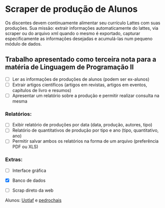 # Scraper de produção de Alunos
Os discentes devem continuamente alimentar seu currículo Lattes com suas produções. Sua missão: extrair informações automaticamente do lattes, via scraper ou do arquivo xml quando o mesmo é exportado, capturar especificamente as informações desejadas e acumulá-las num pequeno módulo de dados.
## Trabalho apresentado como terceira nota para a matéria de Linguagem de Programação II
- [ ] Ler as informações de produções de alunos (podem ser ex-alunos)
- [ ] Extrair artigos científicos (artigos em revistas, artigos em eventos, capítulos de livro e resumos)
- [ ] Apresentar um relatório sobre a produção e permitir realizar consulta na mesma

### Relatórios:

- [ ] Exibir relatório de produções por data (data, produção, autores, tipo)
- [ ] Relatório de quantitativos de produção por tipo e ano (tipo, quantitativo, ano) 
- [ ] Permitir salvar ambos os relatórios na forma de um arquivo (preferência PDF ou XLS)

### Extras:

- [ ] Interface gráfica
- [X] Banco de dados
- [ ] Scrap direto da web


Alunos: [Uotlaf](https://github.com/uotlaf/) e [pedrochais](https://github.com/pedrochais)
